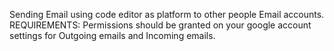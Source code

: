 Sending Email using code editor as platform to other people Email accounts.
REQUIREMENTS:
    Permissions should be granted on your google account settings for Outgoing emails and
    Incoming emails.